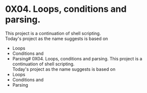 # 0X04. Loops, conditions and parsing.
This project is a continuation of shell scripting.   
Today's project as the name suggests is based on   
- Loops
- Conditions and
- Parsing# 0X04. Loops, conditions and parsing.
This project is a continuation of shell scripting.   
Today's project as the name suggests is based on   
- Loops
- Conditions and
- Parsing
